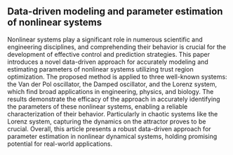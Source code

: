 ## Data-driven modeling and parameter estimation of nonlinear systems 

Nonlinear systems play a significant role in numerous scientific and engineering
disciplines, and comprehending their behavior is crucial for the development of
effective control and prediction strategies. This paper introduces a novel data-driven approach for accurately modeling and estimating parameters of nonlinear
systems utilizing trust region optimization. The proposed method is applied to
three well-known systems: the Van der Pol oscillator, the Damped oscillator, and
the Lorenz system, which find broad applications in engineering, physics, and biology. The results demonstrate the efficacy of the approach in accurately identifying
the parameters of these nonlinear systems, enabling a reliable characterization of
their behavior. Particularly in chaotic systems like the Lorenz system, capturing
the dynamics on the attractor proves to be crucial. Overall, this article presents
a robust data-driven approach for parameter estimation in nonlinear dynamical
systems, holding promising potential for real-world applications.

